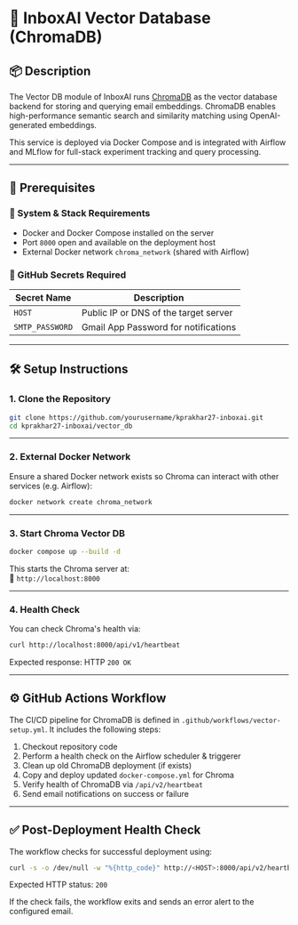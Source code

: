 # 🧠 InboxAI Vector Database (ChromaDB)

## 📦 Description

The Vector DB module of InboxAI runs [ChromaDB](https://www.trychroma.com/) as the vector database backend for storing and querying email embeddings. ChromaDB enables high-performance semantic search and similarity matching using OpenAI-generated embeddings.

This service is deployed via Docker Compose and is integrated with Airflow and MLflow for full-stack experiment tracking and query processing.

---

## 🧰 Prerequisites

### 🧾 System & Stack Requirements

- Docker and Docker Compose installed on the server
- Port `8000` open and available on the deployment host
- External Docker network `chroma_network` (shared with Airflow)

### 🔐 GitHub Secrets Required

| Secret Name       | Description                          |
|------------------|--------------------------------------|
| `HOST`           | Public IP or DNS of the target server |
| `SMTP_PASSWORD`  | Gmail App Password for notifications  |

---

## 🛠️ Setup Instructions

### 1. Clone the Repository

```bash
git clone https://github.com/yourusername/kprakhar27-inboxai.git
cd kprakhar27-inboxai/vector_db
```

---

### 2. External Docker Network

Ensure a shared Docker network exists so Chroma can interact with other services (e.g. Airflow):

```bash
docker network create chroma_network
```

---

### 3. Start Chroma Vector DB

```bash
docker compose up --build -d
```

This starts the Chroma server at:  
📍 `http://localhost:8000`

---

### 4. Health Check

You can check Chroma's health via:

```bash
curl http://localhost:8000/api/v1/heartbeat
```

Expected response: HTTP `200 OK`

---

## ⚙️ GitHub Actions Workflow

The CI/CD pipeline for ChromaDB is defined in `.github/workflows/vector-setup.yml`. It includes the following steps:

1. Checkout repository code
2. Perform a health check on the Airflow scheduler & triggerer
3. Clean up old ChromaDB deployment (if exists)
4. Copy and deploy updated `docker-compose.yml` for Chroma
5. Verify health of ChromaDB via `/api/v2/heartbeat`
6. Send email notifications on success or failure

---

## ✅ Post-Deployment Health Check

The workflow checks for successful deployment using:

```bash
curl -s -o /dev/null -w "%{http_code}" http://<HOST>:8000/api/v2/heartbeat
```

Expected HTTP status: `200`

If the check fails, the workflow exits and sends an error alert to the configured email.